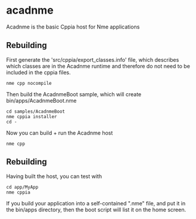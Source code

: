 # acadnme
Acadnme is the basic Cppia host for Nme applications

Rebuilding
----------

First generate the 'src/cppia/export_classes.info' file, which describes which classes are in the Acadnme runtime and therefore do not need to be included in the cppia files.

```
nme cpp nocompile
```

Then build the AcadnmeBoot sample, which will create bin/apps/AcadnmeBoot.nme
```
cd samples/AcadnmeBoot
nme cppia installer
cd -
```

Now you can build + run the Acadnme host
```
nme cpp
```

Rebuilding
----------

Having built the host, you can test with
```
cd app/MyApp
nme cppia
```


If you build your application into a self-contained ".nme" file, and put it in the bin/apps directory, then the boot script will list it on the home screen.
